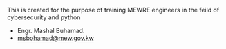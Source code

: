 This is created for the purpose of training MEWRE engineers in the feild of cybersecurity and python

- Engr. Mashal Buhamad.                                        
- msbohamad@mew.gov.kw							                               